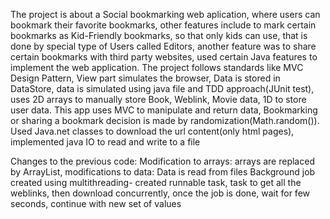 
The project is about a Social bookmarking web aplication, where users can bookmark their favorite bookmarks, other features include to mark certain bookmarks as Kid-Friendly bookmarks, so that only kids can use, that is done by special type of Users called Editors, another feature was to share certain bookmarks with third party websites, used certain Java features to 
implement the web application. The project follows standards like MVC Design Pattern, View part simulates the browser, Data is stored in DataStore, data is simulated using java file and TDD approach(JUnit test), uses 2D arrays to manually store Book, Weblink, Movie data,  1D to store user data. This app uses MVC to manipulate and return data, Bookmarking or sharing a bookmark decision is made by randomization(Math.random()). Used Java.net classes to download the url content(only html pages),
implemented java IO to read and write to a file

Changes to the previous code:
Modification to arrays: arrays are replaced by ArrayList, modifications to data: Data is read from files
Background job created using multithreading- created runnable task, task to get all the weblinks, then download concurrently, once the job is done, wait for few seconds, continue with new set of values

